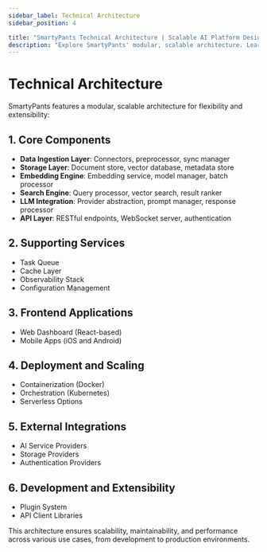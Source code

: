 ```yaml
---
sidebar_label: Technical Architecture
sidebar_position: 4

title: "SmartyPants Technical Architecture | Scalable AI Platform Design"
description: "Explore SmartyPants' modular, scalable architecture. Learn about core components and deployment options for building robust AI applications."
---
```


# Technical Architecture

SmartyPants features a modular, scalable architecture for flexibility and extensibility:

## 1. Core Components

- **Data Ingestion Layer**: Connectors, preprocessor, sync manager
- **Storage Layer**: Document store, vector database, metadata store
- **Embedding Engine**: Embedding service, model manager, batch processor
- **Search Engine**: Query processor, vector search, result ranker
- **LLM Integration**: Provider abstraction, prompt manager, response processor
- **API Layer**: RESTful endpoints, WebSocket server, authentication

## 2. Supporting Services

- Task Queue
- Cache Layer
- Observability Stack
- Configuration Management

## 3. Frontend Applications

- Web Dashboard (React-based)
- Mobile Apps (iOS and Android)

## 4. Deployment and Scaling

- Containerization (Docker)
- Orchestration (Kubernetes)
- Serverless Options

## 5. External Integrations

- AI Service Providers
- Storage Providers
- Authentication Providers

## 6. Development and Extensibility

- Plugin System
- API Client Libraries

This architecture ensures scalability, maintainability, and performance across various use cases, from development to production environments.